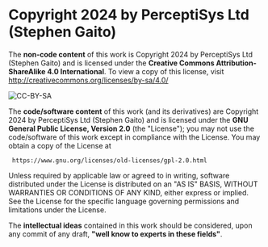 # Copyright 2024 by PerceptiSys Ltd (Stephen Gaito)

The **non-code content** of this work is Copyright 2024 by PerceptiSys Ltd
(Stephen Gaito) and is licensed under the **Creative Commons
Attribution-ShareAlike 4.0 International**. To view a copy of this
license, visit http://creativecommons.org/licenses/by-sa/4.0/

![CC-BY-SA](https://licensebuttons.net/l/by-sa/4.0/88x31.png)

The **code/software content** of this work (and its derivatives) are
Copyright 2024 by PerceptiSys Ltd (Stephen Gaito) and is licensed under
the **GNU General Public License, Version 2.0** (the "License"); you may
not use the code/software of this work except in compliance with the
License. You may obtain a copy of the License at

     https://www.gnu.org/licenses/old-licenses/gpl-2.0.html

Unless required by applicable law or agreed to in writing, software
distributed under the License is distributed on an "AS IS" BASIS, WITHOUT
WARRANTIES OR CONDITIONS OF ANY KIND, either express or implied. See the
License for the specific language governing permissions and limitations
under the License.

The **intellectual ideas** contained in this work should be considered,
upon any commit of any draft, **"well know to experts in these fields"**.
